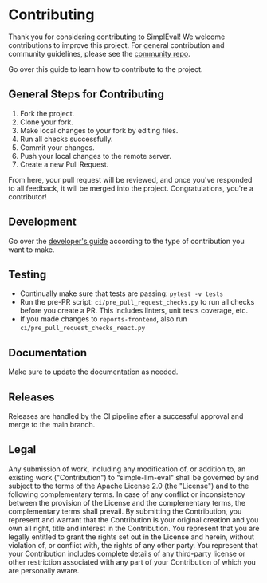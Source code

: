 # Contributing

Thank you for considering contributing to SimplEval! We welcome contributions to improve this project.
For general contribution and community guidelines, please see the [community repo](https://github.com/cyberark/community).

Go over this guide to learn how to contribute to the project. 

## General Steps for Contributing

1. Fork the project.  
1. Clone your fork.  
1. Make local changes to your fork by editing files.
1. Run all checks successfully.
1. Commit your changes.  
1. Push your local changes to the remote server.  
1. Create a new Pull Request.  

From here, your pull request will be reviewed, and once you've responded to all feedback, it will be merged into the project. Congratulations, you're a contributor!

## Development

Go over the [developer's guide](https://cyberark.github.io/simple-llm-eval/developers/dev-notes/) according to the type of contribution you want to make.

## Testing

* Continually make sure that tests are passing: `pytest -v tests`
* Run the pre-PR script: `ci/pre_pull_request_checks.py` to run all checks before you create 
a PR. This includes linters, unit tests coverage, etc.
* If you made changes to `reports-frontend`, also run `ci/pre_pull_request_checks_react.py`

## Documentation

Make sure to update the documentation as needed.

## Releases

Releases are handled by the CI pipeline after a successful approval and merge to the main branch.

## Legal
Any submission of work, including any modification of, or addition to, an existing work ("Contribution") to “simple-llm-eval" shall be governed by and subject to the terms of the Apache License 2.0 (the "License") and to the following complementary terms. In case of any conflict or inconsistency between the provision of the License and the complementary terms, the complementary terms shall prevail. By submitting the Contribution, you represent and warrant that the Contribution is your original creation and you own all right, title and interest in the Contribution. You represent that you are legally entitled to grant the rights set out in the License and herein, without violation of, or conflict with, the rights of any other party. You represent that your Contribution includes complete details of any third-party license or other restriction associated with any part of your Contribution of which you are personally aware.
